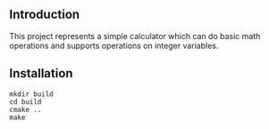 ## Introduction
This project represents a simple calculator which can do basic math operations and supports operations on integer variables.

## Installation
```
mkdir build
cd build
cmake ..
make
```

